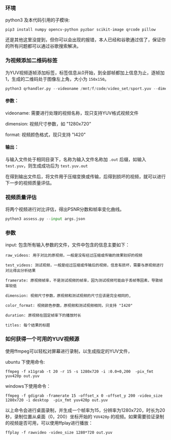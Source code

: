 ### 环境

python3 及本代码引用的子模块:

``` shell
pip3 install numpy opencv-python pyzbar scikit-image qrcode pillow
```

还是其他这里没提到，但你可以会出现的报错，本人已经和谷歌通过信了，保证你的所有问题都可以通过谷歌搜索解决。

### 为视频添加二维码标签

为YUV视频逐帧添加标签，标签信息从0开始，到全部帧都加上信息为止，逐帧加1，生成的二维码处于图像左上角，大小为 `150x150`。

```python
python3 qrhandler.py --videoname /mnt/f/code/video_set/sport.yuv --dimension 1280x720 --format I420
```

#### 参数：

videoname: 需要进行处理的视频名称，现只支持YUV格式视频文件

dimension: 视频尺寸参数，如 "1280x720"

format: 视频颜色格式，现只支持 "I420"

#### 输出：

与输入文件处于相同目录下，名称为输入文件名称加 `.out` 后缀，如输入 `test.yuv`，则生成成功后为 `test.yuv.out`

在得到输出文件后，将文件用于压缩变换或传输，后得到损坏的视频，就可以进行下一步的视频质量评估。

### 视频质量评估

将两个视频进行对比评估，得出PSNR分数和帧率变化曲线。

```python
python3 assess.py --input args.json
```

### 参数

input: 包含所有输入参数的文件，文件中包含的信息主要如下：

    raw_videos: 用于对比的原视频，一般是没有经过压缩或传输的效果较好的视频

    test_videos: 测试视频，一般是经过压缩或传输后的视频，信息有损坏，需要与原视频进行对比得出分析结果

    framerate: 原视频帧率，不是测试视频的帧率，因为测试视频可能由于丢帧等因素，导致帧率较低

    dimension: 视频尺寸参数，原视频和测试视频的尺寸应该是完全相同的,

    color_format: 视频颜色参数，原视频和测试视频相同，只支持 "I420"
    
    duration: 原视频在固定帧率下的播放时长

    titles: 每个结果的标题

### 如何获得一个可用的YUV视频源

使用ffmpeg可以轻松对屏幕进行录制，以生成指定的YUV文件，

ubuntu 下使用命令:

``` shell
ffmpeg -f x11grab -t 20 -r 15 -s 1280x720 -i :0.0+0,200  -pix_fmt yuv420p out.yuv
```

windows下使用命令：
``` shell
ffmpeg -f gdigrab -framerate 15 -offset_x 0 -offset_y 200 -video_size 1280x720 -i desktop  -pix_fmt yuv420p out.yuv
```

以上命令会进行桌面录制，并生成一个帧率为15，分辨率为1280x720，时长为20秒，录制位置从桌面（0，200）坐标开始的 `YUV420p` 的视频。如果需要验证录制的视频是否可用，可以使用ffplay进行播放：

```shell
ffplay -f rawvideo -video_size 1280*720 out.yuv 
```